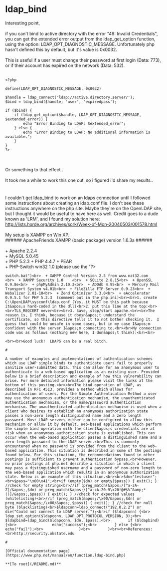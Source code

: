 # ldap_bind



Interesting point,<br><br>if you can&apos;t bind to active directory with the error "49: Invalid Credentials", you can get the extended error output from the ldap_get_option function, using the option: LDAP_OPT_DIAGNOSTIC_MESSAGE. Unfortunately php hasn&apos;t defined this by default, but it&apos;s value is 0x0032.<br><br>This is useful if a user must change their password at first login (Data: 773), or if their account has expired on the network (Data: 532).<br><br>

```
<?php

define(LDAP_OPT_DIAGNOSTIC_MESSAGE, 0x0032)

$handle = ldap_connect('ldap://active.directory.server/');
$bind = ldap_bind($handle, 'user', 'expiredpass');

if ($bind) {
    if (ldap_get_option($handle, LDAP_OPT_DIAGNOSTIC_MESSAGE, $extended_error)) {
        echo "Error Binding to LDAP: $extended_error";
    } else {
        echo "Error Binding to LDAP: No additional information is available.";
    }
}
?>
```
<br><br>Or something to that effect..<br><br>It took me a while to work this one out, so i figured i&apos;d share my results..  

#

I couldn&apos;t get ldap_bind to work on an ldaps connection until I followed some instructions about creating an ldap.conf file.  I don&apos;t see these instructions anywhere on the php site.  Maybe they&apos;re on the OpenLDAP site, but I thought it would be useful to have here as well.  Credit goes to a dude known as &apos;LRM&apos;, and I found my solution here: http://lists.horde.org/archives/sork/Week-of-Mon-20040503/001578.html<br><br>My setup is XAMPP on Win XP.<br>###### ApacheFriends XAMPP (basic package) version 1.6.3a ######<br><br>  + Apache 2.2.4<br>  + MySQL 5.0.45<br>  + PHP 5.2.3 + PHP 4.4.7 + PEAR<br>  + PHP-Switch win32 1.0 (please use the "?>
```
switch.bat")<br>  + XAMPP Control Version 2.5 from www.nat32.com    <br>  + XAMPP Security 1.0    <br>  + SQLite 2.8.15<br>  + OpenSSL 0.9.8e<br>  + phpMyAdmin 2.10.3<br>  + ADOdb 4.95<br>  + Mercury Mail Transport System v4.01b<br>  + FileZilla FTP Server 0.9.23<br>  + Webalizer 2.01-10<br>  + Zend Optimizer 3.3.0<br>  + eAccelerator 0.9.5.1 for PHP 5.2.3  (comment out in the php.ini)<br><br>1. create C:\OpenLDAP\sysconf\ldap.conf (Yes, it MUST be this path because it&apos;s hard-coded in the dll)<br>2. put this line at the top:<br><br>TLS_REQCERT never<br><br>3. Save, stop/start apache.<br><br>The reason is, I think, because it doesn&apos;t understand the certificate, so this directive tells it to not bother checking it.  I guess that could be unsafe in some cases, but in my case I&apos;m confident with the server I&apos;m connecting to.<br><br>My connection code was as follows (nothing new here, I don&apos;t think):<br><br>

```
<?php
$con = @ldap_connect('ldaps://the.ldap.server', 636);
ldap_set_option($con, LDAP_OPT_PROTOCOL_VERSION, 3);
ldap_set_option($con, LDAP_OPT_REFERRALS, 0);
var_dump(@ldap_bind($con, 'user@sub.domain.com', 'password'));
?>
```
<br><br>Good luck!  LDAPS can be a real bitch.  

#

A number of examples and implementations of authentication schemes which use LDAP simple binds to authenticate users fail to properly sanitize user-submitted data. This can allow for an anonymous user to authenticate to a web-based application as an existing user. Provided below is a brief description and example of how this vulnerability can arise. For more detailed information please visit the links at the bottom of this posting.<br><br>The bind operation of LDAP, as described in RFC 4513, provides a method which allows for authentication of users. For the Simple Authentication Method a user may use the anonymous authentication mechanism, the unauthenticated authentication mechanism, or the name/password authentication mechanism. The unauthenticated authentication mechanism is used when a client who desires to establish an anonymous authorization state passes a non-zero length distinguished name and a zero length password. Most LDAP servers either can be configured to allow this mechanism or allow it by default. Web-based applications which perform the simple bind operation with the client&apos;s credentials are at risk when an anonymous authorization state is established. This can occur when the web-based application passes a distinguished name and a zero length password to the LDAP server.<br>This is commonly encountered when no password is provided from the client to the web-based application. This situation is described in some of the postings found below. For this situation, the recommendations found in other postings is sufficient to prevent authentication bypass.<br>However, no prior postings at php.net describe a situation in which a client may pass a distinguished username and a password of non-zero length to the web-based application which results in an anonymous authorization state. Below is an example of this situation.<br><br>$dn="testuser";<br>$pass="\x00\x41";<br>if (empty($dn) or empty($pass)) { exit(); } //check for empty strings<br>//if (preg_match(&apos;/[^a-zA-Z]/&apos;,$dn) or preg_match(&apos;/[^a-zA-Z0-9\x20!@#$%^&amp;*()]/&apos;,$pass)) { exit(); } //check for expected values (whitelisting)<br>//if (preg_match(&apos;/\x00/&apos;,$dn) or preg_match(&apos;/\x00/&apos;,$pass)) { exit(); } //check for null byte (blacklisting)<br>$ldapconn=ldap_connect("192.0.2.2") or die("Could not connect to LDAP server.");<br>if ($ldapconn) {<br>        ldap_set_option($ldapconn, LDAP_OPT_PROTOCOL_VERSION, 3);<br>        $ldapbind=ldap_bind($ldapconn, $dn, $pass);<br>        if ($ldapbind) {<br>                echo("success");<br>        } else {<br>                echo("fail");<br>                }<br>        }<br><br>References:<br>http://security.okstate.edu  

#

[Official documentation page](https://www.php.net/manual/en/function.ldap-bind.php)

**[To root](/README.md)**